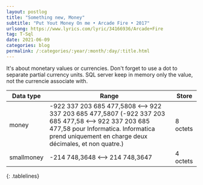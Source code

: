 ```yaml
---
layout: postlog
title: "Something new, Money"
subtitle: "Put Yout Money On me • Arcade Fire • 2017"
urlsong: https://www.lyrics.com/lyric/34166936/Arcade+Fire
tag: T-Sql
date: 2021-06-09
categories: blog
permalink: /:categories/:year/:month/:day/:title.html
---
```


It's about monetary values or currencies. Don't forget to use a dot to separate partial currency units. SQL server keep in memory only the value, not the currencie associate with.    

|Data type |Range |Store |
|-|-|-|
| money | 	-922 337 203 685 477,5808 <--> 922 337 203 685 477,5807 (-922 337 203 685 477,58 <--> 922 337 203 685 477,58 pour Informatica. Informatica prend uniquement en charge deux décimales, et non quatre.) 	| 8 octets |
| smallmoney |	-214 748,3648 <--> 214 748,3647 	 | 4 octets|
{: .tablelines}
